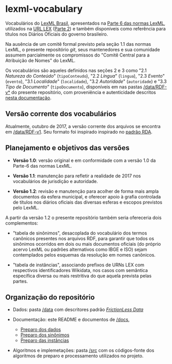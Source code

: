 # lexml-vocabulary

Vocabulários do [LexML Brasil](https://pt.wikipedia.org/wiki/LexML_Brasil), apresentados na [Parte 6 das normas LexML](http://projeto.lexml.gov.br/documentacao/Parte-6-Vocabularios-Controlados.pdf),  utilizados na [URL LEX](https://en.wikipedia.org/wiki/Lex_(URN)) ([Parte 2](http://projeto.lexml.gov.br/documentacao/Parte-2-LexML-URN.pdf)) e também disponíveis como referência para títulos nos Diários Oficiais do governo brasileiro.

Na ausência de um comitê formal previsto pela seção 1.1 das normas LexML, o presente repositório *git*, seus mantenedores e sua comunidade assumem parcialmente os compromissos do "Comitê Central para a Atribuição de Nomes" do LexML.

Os vocabulários são aqueles definidos nas seções 2 e 3 como "2.1 *Natureza do Conteúdo*" (`tipoConteudo`), "2.2 *Língua*" (`lingua`),  "2.3 *Evento*" (`evento`),  "3.1 *Localidade*" (`localidade`),  "3.2 *Autoridade*" (`autoridade`) e  "3.3 *Tipo de Documento*" (`tipoDocumento`), 
disponíveis em nas pastas [/data/RDF-v*](data) do presente repositório, com proveniência e autenticidade descritos [nesta documentação](docs/preparo.md).


## Versão corrente dos vocabulários

Atualmente, outubro de 2017, a versão corrente dos arquivos se encontra em [/data/RDF-v1](data/RDF-v1). Seu formato foi inspirado inspirado no [padrão RDA](https://en.wikipedia.org/wiki/Resource_Description_and_Access).


## Planejamento e objetivos das versões

* **Versão 1.0**: versão original e em conformidade com a versão 1.0 da Parte-6 das normas LexML.

* **Versão 1.1**: manutenção para refletir a realidade de 2017 nos vocabulários de jurisdição e autoridade.

* **Versão 1.2**: revisão e manutenção para acolher de forma mais ampla documentos da esfera municipal, e oferecer apoio à grafia controlada de títulos nos diários oficiais das diversas esferas e escopos previstos pelo LexML.

A partir da versão 1.2 o presente repositório também seria ofereceria dois complementos:

* "tabela de sinônimos", desacoplada do vocabulário dos termos canônicos presentes nos arquivos RDF, para garantir que todos os sinônimos ocorridos em dois ou mais documentos oficiais (do próprio acervo LexML ou padrões alternativos como IBGE e ISO) sejam contemplados pelos esquemas da resolução em nomes canônicos.

* "tabela de instâncias", associando prefixos de URNs LEX com respectivos identificadores Wikidata, nos casos com semântica específica diversa ou mais restritiva do que aquela prevista pelas partes.

## Organização do repositório

* Dados: pasta [/data](data) com descritores padrão [*FrictionLess Data*](http://frictionlessdata.io/)

* Documentação: este README e documentos de [/docs](docs),
   * [Preparo dos dados](docs/preparo.md)
   * [Preparo dos sinônimos](docs/sinonimos.md)
   * [Preparo das instâncias](docs/instancias.md)

* Algoritmos e implemetações: pasta [/src](src) com os códigos-fonte dos algoritmos de preparo e processamento utilizados no projeto.

